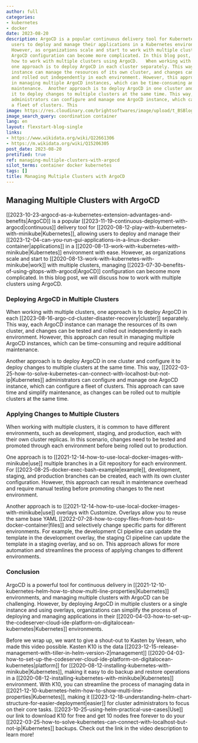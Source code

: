 ```yaml
---
author: full
categories:
- kubernetes
- docker
date: 2023-08-20
description: ArgoCD is a popular continuous delivery tool for Kubernetes, allowing
  users to deploy and manage their applications in a Kubernetes environment with ease.
  However, as organizations scale and start to work with multiple clusters, managing
  ArgoCD configuration can become more complicated. In this blog post, we will discuss
  how to work with multiple clusters using ArgoCD.   When working with multiple clusters,
  one approach is to deploy ArgoCD in each cluster separately. This way, each ArgoCD
  instance can manage the resources of its own cluster, and changes can be tested
  and rolled out independently in each environment. However, this approach can result
  in managing multiple ArgoCD instances, which can be time-consuming and require additional
  maintenance.  Another approach is to deploy ArgoCD in one cluster and configure
  it to deploy changes to multiple clusters at the same time. This way, Kubernetes
  administrators can configure and manage one ArgoCD instance, which can configure
  a fleet of clusters. This
image: https://res.cloudinary.com/brightsoftwares/image/upload/t_BSBlogImage/v1/brightsoftwares.com.blog/mTjjFvlSLp0
image_search_query: coordination container
lang: en
layout: flexstart-blog-single
links:
- https://www.wikidata.org/wiki/Q22661306
- https://m.wikidata.org/wiki/Q15206305
post_date: 2023-08-20
pretified: true
ref: managing-multiple-clusters-with-argocd
silot_terms: container docker kubernetes
tags: []
title: Managing Multiple Clusters with ArgoCD
---
```


## Managing Multiple Clusters with ArgoCD

[[2023-10-23-argocd-as-a-kubernetes-extension-advantages-and-benefits|ArgoCD]] is a popular [[2023-11-19-continuous-deployment-with-argocd|continuous]] delivery tool for [[2020-08-12-play-with-kubernetes-with-minikube|Kubernetes]], allowing users to deploy and manage their [[2023-12-04-can-you-run-gui-applications-in-a-linux-docker-container|applications]] in a [[2020-08-13-work-with-kubernetes-with-minikube|Kubernetes]] environment with ease. However, as organizations scale and start to [[2020-08-13-work-with-kubernetes-with-minikube|work]] with multiple clusters, managing [[2023-07-30-benefits-of-using-gitops-with-argocd|ArgoCD]] configuration can become more complicated. In this blog post, we will discuss how to work with multiple clusters using ArgoCD.

### Deploying ArgoCD in Multiple Clusters

When working with multiple clusters, one approach is to deploy ArgoCD in each [[2023-08-16-argo-cd-cluster-disaster-recovery|cluster]] separately. This way, each ArgoCD instance can manage the resources of its own cluster, and changes can be tested and rolled out independently in each environment. However, this approach can result in managing multiple ArgoCD instances, which can be time-consuming and require additional maintenance.

Another approach is to deploy ArgoCD in one cluster and configure it to deploy changes to multiple clusters at the same time. This way, [[2022-03-25-how-to-solve-kubernetes-can-connect-with-localhost-but-not-ip|Kubernetes]] administrators can configure and manage one ArgoCD instance, which can configure a fleet of clusters. This approach can save time and simplify maintenance, as changes can be rolled out to multiple clusters at the same time.

### Applying Changes to Multiple Clusters

When working with multiple clusters, it is common to have different environments, such as development, staging, and production, each with their own cluster replicas. In this scenario, changes need to be tested and promoted through each environment before being rolled out to production.

One approach is to [[2021-12-14-how-to-use-local-docker-images-with-minikube|use]] multiple branches in a Git repository for each environment. For [[2023-08-25-docker-exec-bash-example|example]], development, staging, and production branches can be created, each with its own cluster configuration. However, this approach can result in maintenance overhead and require manual testing before promoting changes to the next environment.

Another approach is to [[2021-12-14-how-to-use-local-docker-images-with-minikube|use]] overlays with Customize. Overlays allow you to reuse the same base YAML [[2022-07-28-how-to-copy-files-from-host-to-docker-container|files]] and selectively change specific parts for different environments. For example, the development CI pipeline can update the template in the development overlay, the staging CI pipeline can update the template in a staging overlay, and so on. This approach allows for more automation and streamlines the process of applying changes to different environments.

### Conclusion

ArgoCD is a powerful tool for continuous delivery in [[2021-12-10-kubernetes-helm-how-to-show-multi-line-properties|Kubernetes]] environments, and managing multiple clusters with ArgoCD can be challenging. However, by deploying ArgoCD in multiple clusters or a single instance and using overlays, organizations can simplify the process of deploying and managing applications in their [[2020-04-03-how-to-set-up-the-codeserver-cloud-ide-platform-on-digitalocean-kubernetes|Kubernetes]] environments.

Before we wrap up, we want to give a shout-out to Kasten by Veeam, who made this video possible. Kasten K10 is the data [[2023-12-15-release-management-with-tiller-in-helm-version-2|management]] [[2020-04-03-how-to-set-up-the-codeserver-cloud-ide-platform-on-digitalocean-kubernetes|platform]] for [[2020-08-12-installing-kubernetes-with-minikube|Kubernetes]], making it easy to do backup and restore operations in a [[2020-08-12-installing-kubernetes-with-minikube|Kubernetes]] environment. With K10, you can streamline the process of managing data in [[2021-12-10-kubernetes-helm-how-to-show-multi-line-properties|Kubernetes]], making it [[2023-12-18-understanding-helm-chart-structure-for-easier-deployment|easier]] for cluster administrators to focus on their core tasks. [[2023-10-25-using-helm-practical-use-cases|Use]] our link to download K10 for free and get 10 nodes free forever to do your [[2022-03-25-how-to-solve-kubernetes-can-connect-with-localhost-but-not-ip|Kubernetes]] backups. Check out the link in the video description to learn more!